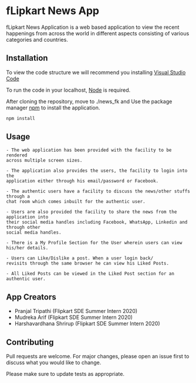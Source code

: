 # fLipkart News App

fLipkart News Application is a web based application to view the recent happenings from across the world in different aspects consisting of various categories and countries.

## Installation
To view the code structure we will recommend you installing [Visual Studio Code](https://code.visualstudio.com/download)

To run the code in your localhost, [Node](https://nodejs.org/en/download/) is required.

After cloning the repository, move to ./news_fk and 
Use the package manager [npm](https://www.npmjs.com/package/download) to install the application.

```bash
npm install
```

## Usage

```
- The web application has been provided with the facility to be rendered
across multiple screen sizes.

- The application also provides the users, the facility to login into the
application either through his email/password or Facebook.

- The authentic users have a facility to discuss the news/other stuffs through a
chat room which comes inbuilt for the authentic user.

- Users are also provided the facility to share the news from the application into
their social media handles including Facebook, WhatsApp, Linkedin and through other
social media handles.

- There is a My Profile Section for the User wherein users can view his/her details.

- Users can Like/Dislike a post. When a user login back/ 
revisits through the same browser he can view his Liked Posts.

- All Liked Posts can be viewed in the Liked Post section for an authentic user.  

```

## App Creators

- Pranjal Tripathi (Flipkart SDE Summer Intern 2020)
- Mudreka Arif (Flipkart SDE Summer Intern 2020)
- Harshavardhana Shrirup (Flipkart SDE Summer Intern 2020)

## Contributing
Pull requests are welcome. For major changes, please open an issue first to discuss what you would like to change.

Please make sure to update tests as appropriate.
